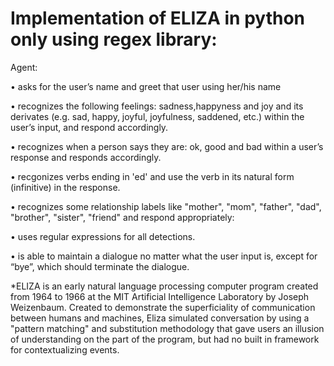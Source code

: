 # Implementation of ELIZA in python only using regex library:

  Agent:
  
  • asks for the user’s name and greet that user using her/his name
  
  • recognizes the following feelings: sadness,happyness and joy and its derivates (e.g. sad, happy, joyful, joyfulness, saddened, etc.) within the
  user’s input, and respond accordingly. 
  
  • recognizes when a person says they are: ok, good and bad   within a user’s response and responds accordingly.
  
  • recgonizes verbs ending in 'ed' and use the verb in its natural form (infinitive) in the response.
  
  • recognizes some relationship labels like "mother", "mom", "father", "dad", "brother", "sister", "friend" and respond appropriately: 
  
  • uses regular expressions for all detections.
  
  • is able to maintain a dialogue no matter what the user input is, except for “bye”, which should terminate the dialogue.


*ELIZA is an early natural language processing computer program created from 1964 to 1966 at the MIT Artificial Intelligence Laboratory by Joseph Weizenbaum. 
Created to demonstrate the superficiality of communication between humans and machines, Eliza simulated conversation by using a "pattern matching" 
and substitution methodology that gave users an illusion of understanding on the part of the program, but had no built in framework for contextualizing events.

